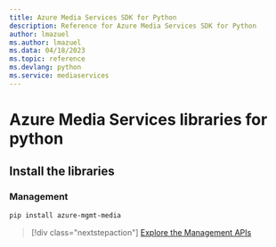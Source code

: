 ```yaml
---
title: Azure Media Services SDK for Python
description: Reference for Azure Media Services SDK for Python
author: lmazuel
ms.author: lmazuel
ms.data: 04/18/2023
ms.topic: reference
ms.devlang: python
ms.service: mediaservices
---
```

# Azure Media Services libraries for python

## Install the libraries


### Management

```bash
pip install azure-mgmt-media
```
> [!div class="nextstepaction"]
> [Explore the Management APIs](/python/api/overview/azure/mediaservices/management)